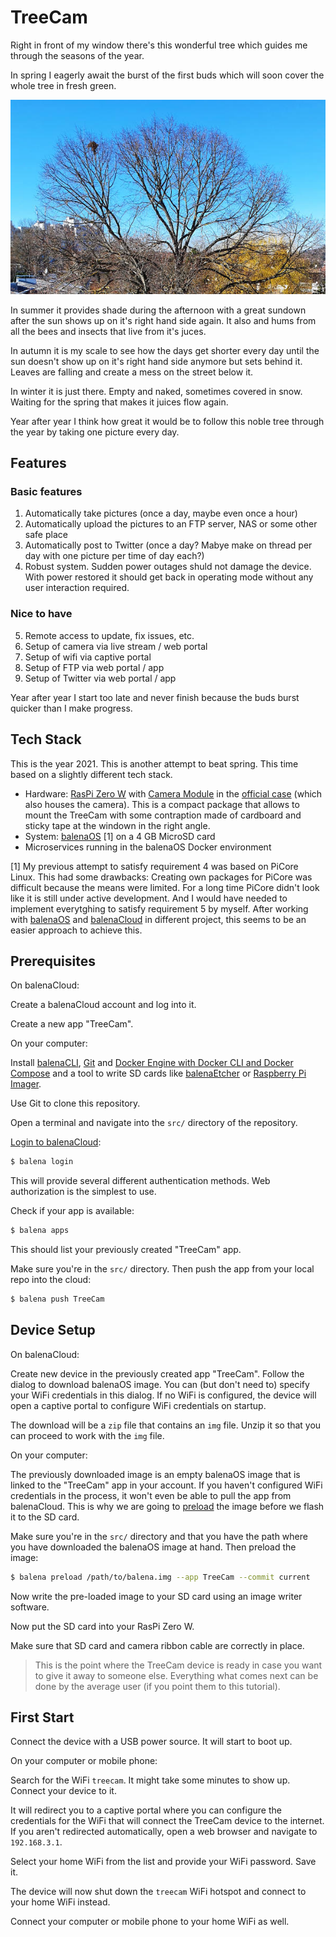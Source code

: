 # TreeCam

Right in front of my window there's this wonderful tree which guides me through the seasons of the year.

In spring I eagerly await the burst of the first buds which will soon cover the whole tree in fresh green.

![This picture was taken right before the buds bursted](img/tree_right_before_spring.jpg)

In summer it provides shade during the afternoon with a great sundown after the sun shows up on it's right hand side again. It also and hums from all the bees and insects that live from it's juces.

In autumn it is my scale to see how the days get shorter every day until the sun doesn't show up on it's right hand side anymore but sets behind it. Leaves are falling and create a mess on the street below it.

In winter it is just there. Empty and naked, sometimes covered in snow. Waiting for the spring that makes it juices flow again.

Year after year I think how great it would be to follow this noble tree through the year by taking one picture every day.

## Features

### Basic features

1. Automatically take pictures (once a day, maybe even once a hour)
2. Automatically upload the pictures to an FTP server, NAS or some other safe place
3. Automatically post to Twitter (once a day? Mabye make on thread per day with one picture per time of day each?)
4. Robust system. Sudden power outages shuld not damage the device. With power restored it should get back in operating mode without any user interaction required.

### Nice to have

5. Remote access to update, fix issues, etc.
6. Setup of camera via live stream / web portal
7. Setup of wifi via captive portal
8. Setup of FTP via web portal / app
9. Setup of Twitter via web portal / app

Year after year I start too late and never finish because the buds burst quicker than I make progress.

## Tech Stack

This is the year 2021. This is another attempt to beat spring. This time based on a slightly different tech stack.

* Hardware: [RasPi Zero W](https://www.raspberrypi.org/products/raspberry-pi-zero-w/) with [Camera Module](https://www.raspberrypi.org/products/camera-module-v2/) in the [official case](https://www.raspberrypi.org/products/raspberry-pi-zero-case/) (which also houses the camera). This is a compact package that allows to mount the TreeCam with some contraption made of cardboard and sticky tape at the windown in the right angle.
* System: [balenaOS](https://www.balena.io/os/) [1] on a 4 GB MicroSD card
* Microservices running in the balenaOS Docker environment

[1] My previous attempt to satisfy requirement 4 was based on PiCore Linux. This had some drawbacks: Creating own packages for PiCore was difficult because the means were limited. For a long time PiCore didn't look like it is still under active development. And I would have needed to implement everytghing to satisfy requirement 5 by myself. After working with [balenaOS](https://www.balena.io/os/) and [balenaCloud](https://www.balena.io/cloud/) in different project, this seems to be an easier approach to achieve this.

## Prerequisites

On balenaCloud:

Create a balenaCloud account and log into it.

Create a new app "TreeCam".

On your computer:

Install [balenaCLI](https://github.com/balena-io/balena-cli/blob/master/INSTALL.md), [Git](https://git-scm.com/book/en/v2/Getting-Started-Installing-Git) and [Docker Engine with Docker CLI and Docker Compose](https://git-scm.com/book/en/v2/Getting-Started-Installing-Git) and a tool to write SD cards like [balenaEtcher](https://www.balena.io/etcher/) or [Raspberry Pi Imager](https://www.raspberrypi.org/software/).

Use Git to clone this repository.

Open a terminal and navigate into the `src/` directory of the repository.

[Login to balenaCloud](https://www.balena.io/docs/reference/balena-cli/#login):

```sh
$ balena login
```

This will provide several different authentication methods. Web authorization is the simplest to use.

Check if your app is available:

```sh
$ balena apps
```

This should list your previously created "TreeCam" app.

Make sure you're in the `src/` directory. Then push the app from your local repo into the cloud:

```sh
$ balena push TreeCam
```

## Device Setup

On balenaCloud:

Create new device in the previously created app "TreeCam". Follow the dialog to download balenaOS image. You can (but don't need to) specify your WiFi credentials in this dialog. If no WiFi is configured, the device will open a captive portal to configure WiFi credentials on startup.

The download will be a `zip`  file that contains an `img` file. Unzip it so that you can proceed to work with the `img` file.

On your computer:

The previously downloaded image is an empty balenaOS image that is linked to the "TreeCam" app in your account. If you haven't configured WiFi credentials in the process, it won't even be able to pull the app from balenaCloud. This is why we are going to [preload](https://www.balena.io/docs/reference/balena-cli/#preload-image) the image before we flash it to the SD card.

Make sure you're in the `src/` directory and that you have the path where you have downloaded the balenaOS image at hand. Then preload the image:

```sh
$ balena preload /path/to/balena.img --app TreeCam --commit current
```

Now write the pre-loaded image to your SD card using an image writer software.

Now put the SD card into your RasPi Zero W.

Make sure that SD card and camera ribbon cable are correctly in place.

> This is the point where the TreeCam device is ready in case you want to give it away to someone else. Everything what comes next can be done by the average user (if you point them to this tutorial).

## First Start

Connect the device with a USB power source. It will start to boot up.

On your computer or mobile phone:

Search for the WiFi `treecam`. It might take some minutes to show up. Connect your device to it.

It will redirect you to a captive portal where you can configure the credentials for the WiFi that will connect the TreeCam device to the internet. If you aren't redirected automatically, open a web browser and navigate to `192.168.3.1`.

Select your home WiFi from the list and provide your WiFi password. Save it.

The device will now shut down the `treecam` WiFi hotspot and connect to your home WiFi instead.

Connect your computer or mobile phone to your home WiFi as well.


